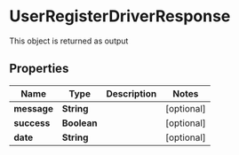 

# UserRegisterDriverResponse

This object is returned as output
## Properties

Name | Type | Description | Notes
------------ | ------------- | ------------- | -------------
**message** | **String** |  |  [optional]
**success** | **Boolean** |  |  [optional]
**date** | **String** |  |  [optional]



